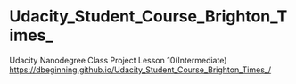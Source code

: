 # Udacity_Student_Course_Brighton_Times_
Udacity Nanodegree Class Project Lesson 10(Intermediate)
https://dbeginning.github.io/Udacity_Student_Course_Brighton_Times_/
